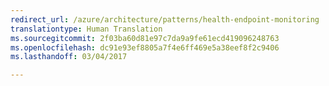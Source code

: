 ```yaml
---
redirect_url: /azure/architecture/patterns/health-endpoint-monitoring
translationtype: Human Translation
ms.sourcegitcommit: 2f03ba60d81e97c7da9a9fe61ecd419096248763
ms.openlocfilehash: dc91e93ef8805a7f4e6ff469e5a38eef8f2c9406
ms.lasthandoff: 03/04/2017

---
```

